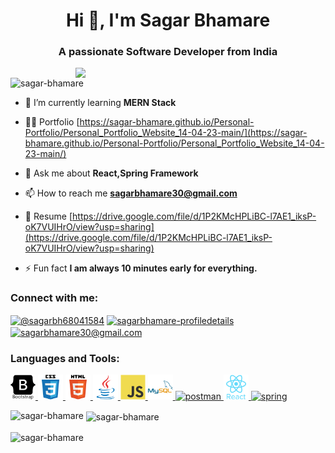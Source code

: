 <h1 align="center">Hi 👋, I'm Sagar Bhamare</h1>
<h3 align="center">A passionate Software Developer from India</h3>
<img align="right" width="400" src="https://i.pinimg.com/originals/81/17/8b/81178b47a8598f0c81c4799f2cdd4057.gif"/>

<p align="left"> <img src="https://komarev.com/ghpvc/?username=sagar-bhamare&label=Profile%20views&color=0e75b6&style=flat" alt="sagar-bhamare" /> </p>

- 🌱 I’m currently learning **MERN Stack**

- 👨‍💻 Portfolio [https://sagar-bhamare.github.io/Personal-Portfolio/Personal_Portfolio_Website_14-04-23-main/](https://sagar-bhamare.github.io/Personal-Portfolio/Personal_Portfolio_Website_14-04-23-main/)

- 💬 Ask me about **React,Spring Framework**

- 📫 How to reach me **sagarbhamare30@gmail.com**

- 📄 Resume [https://drive.google.com/file/d/1P2KMcHPLiBC-l7AE1_iksP-oK7VUIHrO/view?usp=sharing](https://drive.google.com/file/d/1P2KMcHPLiBC-l7AE1_iksP-oK7VUIHrO/view?usp=sharing)

- ⚡ Fun fact **I am always 10 minutes early for everything.**

<h3 align="left">Connect with me:</h3>
<p align="left">
<a href="https://twitter.com/@sagarbh68041584" target="blank"><img align="center" src="https://raw.githubusercontent.com/rahuldkjain/github-profile-readme-generator/master/src/images/icons/Social/twitter.svg" alt="@sagarbh68041584" height="30" width="40" /></a>
<a href="https://linkedin.com/in/sagarbhamare-profiledetails" target="blank"><img align="center" src="https://raw.githubusercontent.com/rahuldkjain/github-profile-readme-generator/master/src/images/icons/Social/linked-in-alt.svg" alt="sagarbhamare-profiledetails" height="30" width="40" /></a>
<a href="https://fb.com/sagarbhamare30@gmail.com" target="blank"><img align="center" src="https://raw.githubusercontent.com/rahuldkjain/github-profile-readme-generator/master/src/images/icons/Social/facebook.svg" alt="sagarbhamare30@gmail.com" height="30" width="40" /></a>
</p>

<h3 align="left">Languages and Tools:</h3>
<p align="left"> <a href="https://getbootstrap.com" target="_blank" rel="noreferrer"> <img src="https://raw.githubusercontent.com/devicons/devicon/master/icons/bootstrap/bootstrap-plain-wordmark.svg" alt="bootstrap" width="40" height="40"/> </a> <a href="https://www.w3schools.com/css/" target="_blank" rel="noreferrer"> <img src="https://raw.githubusercontent.com/devicons/devicon/master/icons/css3/css3-original-wordmark.svg" alt="css3" width="40" height="40"/> </a> <a href="https://www.w3.org/html/" target="_blank" rel="noreferrer"> <img src="https://raw.githubusercontent.com/devicons/devicon/master/icons/html5/html5-original-wordmark.svg" alt="html5" width="40" height="40"/> </a> <a href="https://www.java.com" target="_blank" rel="noreferrer"> <img src="https://raw.githubusercontent.com/devicons/devicon/master/icons/java/java-original.svg" alt="java" width="40" height="40"/> </a> <a href="https://developer.mozilla.org/en-US/docs/Web/JavaScript" target="_blank" rel="noreferrer"> <img src="https://raw.githubusercontent.com/devicons/devicon/master/icons/javascript/javascript-original.svg" alt="javascript" width="40" height="40"/> </a> <a href="https://www.mysql.com/" target="_blank" rel="noreferrer"> <img src="https://raw.githubusercontent.com/devicons/devicon/master/icons/mysql/mysql-original-wordmark.svg" alt="mysql" width="40" height="40"/> </a> <a href="https://postman.com" target="_blank" rel="noreferrer"> <img src="https://www.vectorlogo.zone/logos/getpostman/getpostman-icon.svg" alt="postman" width="40" height="40"/> </a> <a href="https://reactjs.org/" target="_blank" rel="noreferrer"> <img src="https://raw.githubusercontent.com/devicons/devicon/master/icons/react/react-original-wordmark.svg" alt="react" width="40" height="40"/> </a> <a href="https://spring.io/" target="_blank" rel="noreferrer"> <img src="https://www.vectorlogo.zone/logos/springio/springio-icon.svg" alt="spring" width="40" height="40"/> </a> </p>

<p><img align="left" src="https://github-readme-stats.vercel.app/api/top-langs?username=sagar-bhamare&show_icons=true&locale=en&layout=compact" alt="sagar-bhamare" /></p>

<p>&nbsp;<img align="center" src="https://github-readme-stats.vercel.app/api?username=sagar-bhamare&show_icons=true&locale=en" alt="sagar-bhamare" /></p>

<p><img align="center" src="https://github-readme-streak-stats.herokuapp.com/?user=sagar-bhamare&" alt="sagar-bhamare" /></p>

